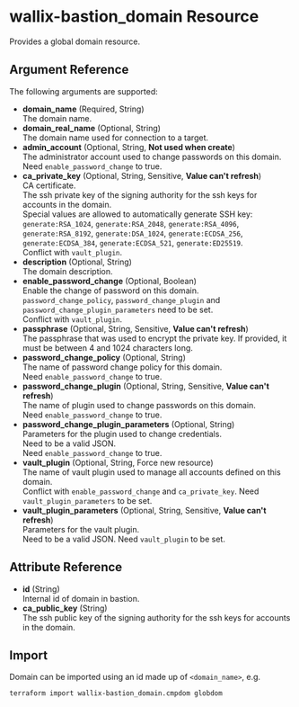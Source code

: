 # wallix-bastion_domain Resource

Provides a global domain resource.

## Argument Reference

The following arguments are supported:

- **domain_name** (Required, String)  
  The domain name.
- **domain_real_name** (Optional, String)  
  The domain name used for connection to a target.
- **admin_account** (Optional, String, **Not used when create**)  
  The administrator account used to change passwords on this domain.  
  Need `enable_password_change` to true.
- **ca_private_key** (Optional, String, Sensitive, **Value can't refresh**)  
  CA certificate.  
  The ssh private key of the signing authority for the ssh keys for accounts in the domain.  
  Special values are allowed to automatically generate SSH key: `generate:RSA_1024`, `generate:RSA_2048`, `generate:RSA_4096`, `generate:RSA_8192`, `generate:DSA_1024`, `generate:ECDSA_256`, `generate:ECDSA_384`, `generate:ECDSA_521`, `generate:ED25519`.  
  Conflict with `vault_plugin`.
- **description** (Optional, String)  
  The domain description.
- **enable_password_change** (Optional, Boolean)  
  Enable the change of password on this domain.  
  `password_change_policy`, `password_change_plugin` and `password_change_plugin_parameters` need to be set.  
  Conflict with `vault_plugin`.
- **passphrase** (Optional, String, Sensitive, **Value can't refresh**)  
  The passphrase that was used to encrypt the private key. If provided, it must be between 4 and 1024 characters long.
- **password_change_policy** (Optional, String)  
  The name of password change policy for this domain.  
  Need `enable_password_change` to true.
- **password_change_plugin** (Optional, String, Sensitive, **Value can't refresh**)  
  The name of plugin used to change passwords on this domain.  
  Need `enable_password_change` to true.
- **password_change_plugin_parameters** (Optional, String)  
  Parameters for the plugin used to change credentials.  
  Need to be a valid JSON.  
  Need `enable_password_change` to true.
- **vault_plugin** (Optional, String, Force new resource)  
  The name of vault plugin used to manage all accounts defined on this domain.  
  Conflict with `enable_password_change` and `ca_private_key`.
  Need `vault_plugin_parameters` to be set.
- **vault_plugin_parameters** (Optional, String, Sensitive, **Value can't refresh**)  
  Parameters for the vault plugin.  
  Need to be a valid JSON.
  Need `vault_plugin` to be set.  

## Attribute Reference

- **id** (String)  
  Internal id of domain in bastion.
- **ca_public_key** (String)  
  The ssh public key of the signing authority for the ssh keys for accounts in the domain.

## Import

Domain can be imported using an id made up of `<domain_name>`, e.g.

```shell
terraform import wallix-bastion_domain.cmpdom globdom
```
